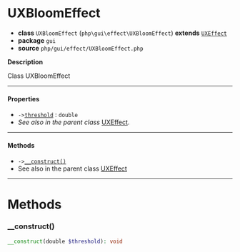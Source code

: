 # UXBloomEffect

- **class** `UXBloomEffect` (`php\gui\effect\UXBloomEffect`) **extends** [`UXEffect`](https://github.com/VenityStudio/android/tree/master/jphp-android-ext/api-docs/classes/php/gui/effect/UXEffect.md)
- **package** `gui`
- **source** `php/gui/effect/UXBloomEffect.php`

**Description**

Class UXBloomEffect

---

#### Properties

- `->`[`threshold`](#prop-threshold) : `double`
- *See also in the parent class* [UXEffect](https://github.com/VenityStudio/android/tree/master/jphp-android-ext/api-docs/classes/php/gui/effect/UXEffect.md).

---

#### Methods

- `->`[`__construct()`](#method-__construct)
- See also in the parent class [UXEffect](https://github.com/VenityStudio/android/tree/master/jphp-android-ext/api-docs/classes/php/gui/effect/UXEffect.md)

---
# Methods

<a name="method-__construct"></a>

### __construct()
```php
__construct(double $threshold): void
```